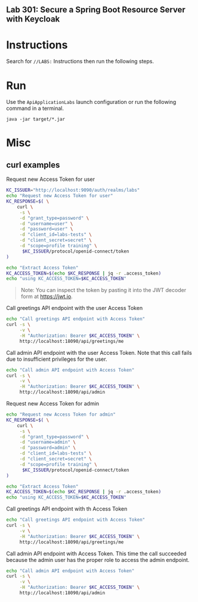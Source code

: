 Lab 301: Secure a Spring Boot Resource Server with Keycloak
---

# Instructions

Search for `//LABS:` Instructions then run the following steps.

# Run

Use the `ApiApplicationLabs` launch configuration or run the following command in a terminal.

```
java -jar target/*.jar
```

# Misc

## curl examples

Request new Access Token for user
```bash
KC_ISSUER="http://localhost:9090/auth/realms/labs"
echo "Request new Access Token for user"
KC_RESPONSE=$( \
    curl \
     -s \
     -d "grant_type=password" \
     -d "username=user" \
     -d "password=user" \
     -d "client_id=labs-tests" \
     -d "client_secret=secret" \
     -d "scope=profile training" \
      $KC_ISSUER/protocol/openid-connect/token
)

echo "Extract Access Token"
KC_ACCESS_TOKEN=$(echo $KC_RESPONSE | jq -r .access_token)
echo "using KC_ACCESS_TOKEN=$KC_ACCESS_TOKEN"
```

> Note: You can inspect the token by pasting it into the JWT decoder form at https://jwt.io.

Call greetings API endpoint with the user Access Token
```bash
echo "Call greetings API endpoint with Access Token"
curl -s \
     -v \
     -H "Authorization: Bearer $KC_ACCESS_TOKEN" \
     http://localhost:18090/api/greetings/me
```

Call admin API endpoint with the user Access Token.
Note that this call fails due to insufficient privileges for the user.

```bash
echo "Call admin API endpoint with Access Token"
curl -s \
     -v \
     -H "Authorization: Bearer $KC_ACCESS_TOKEN" \
     http://localhost:18090/api/admin
```

Request new Access Token for admin
```bash
echo "Request new Access Token for admin"
KC_RESPONSE=$( \
    curl \
     -s \
     -d "grant_type=password" \
     -d "username=admin" \
     -d "password=admin" \
     -d "client_id=labs-tests" \
     -d "client_secret=secret" \
     -d "scope=profile training" \
      $KC_ISSUER/protocol/openid-connect/token
)

echo "Extract Access Token"
KC_ACCESS_TOKEN=$(echo $KC_RESPONSE | jq -r .access_token)
echo "using KC_ACCESS_TOKEN=$KC_ACCESS_TOKEN"
```

Call greetings API endpoint with th Access Token
```bash
echo "Call greetings API endpoint with Access Token"
curl -s \
     -v \
     -H "Authorization: Bearer $KC_ACCESS_TOKEN" \
     http://localhost:18090/api/greetings/me
```

Call admin API endpoint with Access Token. This time the call succeeded because the admin
user has the proper role to access the admin endpoint.
```bash
echo "Call admin API endpoint with Access Token"
curl -s \
     -v \
     -H "Authorization: Bearer $KC_ACCESS_TOKEN" \
     http://localhost:18090/api/admin
```